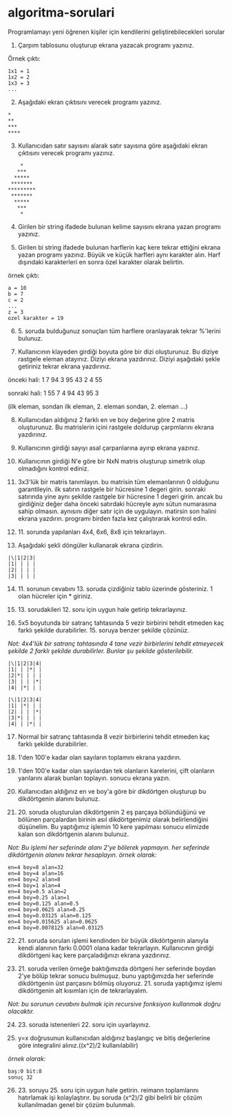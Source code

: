 # algoritma-sorulari
Programlamayı yeni öğrenen kişiler için kendilerini geliştirebilecekleri sorular

1. Çarpım tablosunu oluşturup ekrana yazacak programı yazınız.

Örnek çıktı: 
```
1x1 = 1
1x2 = 2
1x3 = 3
...
```

2. Aşağıdaki ekran çıktısını verecek programı yazınız.
```
*
**
***
****
```

3. Kullanıcıdan satır sayısını alarak satır sayısına göre aşağıdaki ekran çıktısını verecek programı yazınız.
```
    *
   ***
  *****
 *******
*********
 *******
  *****
   *** 
    *
```
	
4. Girilen bir string ifadede bulunan kelime sayısını ekrana yazan programı yazınız.

5. Girilen bi string ifadede bulunan harflerin kaç kere tekrar ettiğini ekrana yazan programı yazınız. Büyük ve küçük harfleri aynı karakter alın. Harf dışındaki karakterleri en sonra özel karakter olarak belirtin.

örnek çıktı:
```
a = 10
b = 7
c = 2
...
z = 3
ozel karakter = 19
```

6. 5\. soruda bulduğunuz sonuçları tüm harflere oranlayarak tekrar %'lerini bulunuz.

7. Kullanıcının klayeden girdiği boyuta göre bir dizi oluşturunuz. Bu diziye rastgele eleman atayınız. Diziyi ekrana yazdırınız. Diziyi aşağıdaki şekle getiriniz tekrar ekrana yazdırınız.
    
önceki hali: 1 7 94 3 95 43 2 4 55

sonraki hali: 1 55 7 4 94 43 95 3

(ilk eleman, sondan ilk eleman, 2. eleman sondan, 2. eleman ...)

8. Kullanıcıdan aldığınız 2 farklı en ve boy değerine göre 2 matris oluşturunuz. Bu matrislerin içini rastgele doldurup çarpmlarını ekrana yazdırınız.

9. Kullanıcının girdiği sayıyı asal çarpanlarına ayırıp ekrana yazınız.

10. Kullanıcının girdiği N'e göre bir NxN matris oluşturup simetrik olup olmadığını kontrol ediniz.

11. 3x3'lük bir matris tanımlayın. bu matrisin tüm elemanlarının 0 olduğunu garantileyin. ilk satırın rastgele bir hücresine 1 degeri girin. sonraki satırında yine aynı şekilde rastgele bir hücresine 1 degeri girin. ancak bu girdiğiniz değer daha önceki satırdaki hücreyle aynı sütun numarasına sahip olmasın. aynısını diğer satır için de uygulayın. matirsin son halini ekrana yazdırın. programı birden fazla kez çalıştırarak kontrol edin.

12. 11\. sorunda yapılanları 4x4, 6x6, 8x8 için tekrarlayın.

13. Aşağıdaki şekli döngüler kullanarak ekrana çizdirin.
```
|\|1|2|3|
|1| | | |
|2| | | |
|3| | | |
```

14. 11\. sorunun cevabını 13. soruda çizdiğiniz tablo üzerinde gösteriniz. 1 olan hücreler için * giriniz.

15. 13\. sorudakileri 12. soru için uygun hale getirip tekrarlayınız.

16. 5x5 boyutunda bir satranç tahtasında 5 vezir birbirini tehdit etmeden kaç farklı şekilde durabilirler. 15. soruya benzer şekilde çözünüz.

_Not:
4x4'lük bir satranç tahtasında 4 tane vezir birbirlerini tehdit etmeyecek şekilde 2 farklı şekilde durabilirler. Bunlar şu şekilde gösterilebilir._
```
|\|1|2|3|4|
|1| | |*| |
|2|*| | | | 
|3| | | |*|
|4| |*| | |

|\|1|2|3|4|
|1| |*| | |
|2| | | |*|
|3|*| | | |
|4| | |*| |
```

17. Normal bir satranç tahtasında 8 vezir birbirlerini tehdit etmeden kaç farklı şekilde durabilirler.

18. 1'den 100'e kadar olan sayıların toplamını ekrana yazdırın.

19. 1'den 100'e kadar olan sayılardan tek olanların karelerini, çift olanların yarılarını alarak bunları toplayın. sonucu ekrana yazın.

20. Kullanıcıdan aldığınız en ve boy'a göre bir dikdörtgen oluşturup bu dikdörtgenin alanını bulunuz.

21. 20\. soruda oluşturulan dikdörtgenin 2 eş parçaya bölündüğünü ve bölünen parçalardan birinin asıl dikdörtgenimiz olarak belirlendiğini düşünelim. Bu yaptığımız işlemin 10 kere yapılması sonucu elimizde kalan son dikdörtgenin alanını bulunuz.

_Not:
Bu işlemi her seferinde alanı 2'ye bölerek yapmayın. her seferinde dikdörtgenin alanını tekrar hesaplayın.
örnek olarak:_
```
en=4 boy=8 alan=32
en=4 boy=4 alan=16
en=4 boy=2 alan=8
en=4 boy=1 alan=4
en=4 boy=0.5 alan=2
en=4 boy=0.25 alan=1
en=4 boy=0.125 alan=0.5
en=4 boy=0.0625 alan=0.25
en=4 boy=0.03125 alan=0.125
en=4 boy=0.015625 alan=0.0625
en=4 boy=0.0078125 alan=0.03125
```

22. 21\. soruda sorulan işlemi kendinden bir büyük dikdörtgenin alanıyla kendi alanının farkı 0.0001 olana kadar tekrarlayın. Kullanıcının girdiği dikdörtgeni kaç kere parçaladığınızı ekrana yazdırınız.

23. 21\. soruda verilen örneğe baktığımızda dörtgeni her seferinde boydan 2'ye bölüp tekrar sonucu bulmuşuz. bunu yaptığımızda her seferinde dikdörtgenin üst parçasını bölmüş oluyoruz. 21. soruda yaptığımız işlemi dikdörtgenin alt kısımları için de tekrarlayalım.

_Not:
bu sorunun cevabını bulmak için recursive fonksiyon kullanmak doğru olacaktır._

24. 23\. soruda istenenleri 22\. soru için uyarlayınız.

25. y=x doğrusunun kullanıcıdan aldığınız başlangıç ve bitiş değerlerine göre integralini alınız.((x^2)/2 kullanılabilir)

_örnek olarak:_
```
baş:0 bit:8
sonuç 32
```

26. 23\. soruyu 25\. soru için uygun hale getirin. reimann toplamlarını hatırlamak işi kolaylaştırır. bu soruda (x^2)/2 gibi belirli bir çözüm kullanılmadan genel bir çözüm bulunmalı.